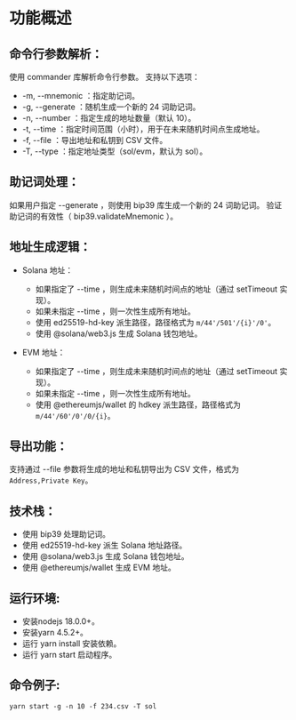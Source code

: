 # 功能概述
## 命令行参数解析：
使用 commander 库解析命令行参数。
支持以下选项：
- -m, --mnemonic ：指定助记词。
- -g, --generate ：随机生成一个新的 24 词助记词。
- -n, --number ：指定生成的地址数量（默认 10）。
- -t, --time ：指定时间范围（小时），用于在未来随机时间点生成地址。
- -f, --file ：导出地址和私钥到 CSV 文件。
- -T, --type ：指定地址类型（sol/evm，默认为 sol）。

## 助记词处理：
如果用户指定 --generate ，则使用 bip39 库生成一个新的 24 词助记词。
验证助记词的有效性（ bip39.validateMnemonic ）。

## 地址生成逻辑：
- Solana 地址：
  - 如果指定了 --time ，则生成未来随机时间点的地址（通过 setTimeout 实现）。
  - 如果未指定 --time ，则一次性生成所有地址。
  - 使用 ed25519-hd-key 派生路径，路径格式为 `m/44'/501'/{i}'/0'`。
  - 使用 @solana/web3.js 生成 Solana 钱包地址。

- EVM 地址：
  - 如果指定了 --time ，则生成未来随机时间点的地址（通过 setTimeout 实现）。
  - 如果未指定 --time ，则一次性生成所有地址。
  - 使用 @ethereumjs/wallet 的 hdkey 派生路径，路径格式为 `m/44'/60'/0'/0/{i}`。

## 导出功能：
支持通过 --file 参数将生成的地址和私钥导出为 CSV 文件，格式为 `Address,Private Key`。

## 技术栈：
- 使用 bip39 处理助记词。
- 使用 ed25519-hd-key 派生 Solana 地址路径。
- 使用 @solana/web3.js 生成 Solana 钱包地址。
- 使用 @ethereumjs/wallet 生成 EVM 地址。

## 运行环境:
- 安装nodejs 18.0.0+。
- 安装yarn 4.5.2+。
- 运行 yarn install 安装依赖。
- 运行 yarn start 启动程序。

## 命令例子:
```
yarn start -g -n 10 -f 234.csv -T sol
```